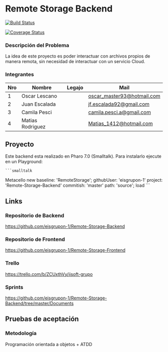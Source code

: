 
# Remote Storage Backend

[![Build Status](https://travis-ci.org/eisgrupon-1/Remote-Storage-Backend.svg?branch=master)](https://travis-ci.org/eisgrupon-1/Remote-Storage-Backend)

[![Coverage Status](https://coveralls.io/repos/github/eisgrupon-1/Remote-Storage-Backend/badge.svg?branch=master)](https://coveralls.io/repos/github/eisgrupon-1/Remote-Storage-Backend?branch=master)

### Descripción del Problema

La idea de este proyecto es poder interactuar con archivos propios de manera remota, sin necesidad de interactuar con un servicio Cloud.

### Integrantes

Nro | Nombre                | Legajo       | Mail
----|-----------------------|--------------|---------
1   |    Oscar Lescano      |              | oscar_master93@hotmail.com
2   |    Juan  Escalada     |              | jf.escalada92@gmail.com
3   |    Camila Pesci       |              | camila.pesci.a@gmail.com 
4   |    Matias Rodriguez   |              | Matias_1412@hotmail.com

## Proyecto

Este backend esta realizado en Pharo 7.0 (Smalltalk).
Para instalarlo ejecute en un Playground:

	```smalltalk
Metacello new
		baseline: 'RemoteStorage';
		githubUser: 'eisgrupon-1'
		project: 'Remote-Storage-Backend'
		commitish: 'master'
		path: 'source';
		load
	```


## Links

### Repositorio de Backend

https://github.com/eisgrupon-1/Remote-Storage-Backend

### Repositorio de Frontend

https://github.com/eisgrupon-1/Remote-Storage-Frontend

### Trello

https://trello.com/b/ZCUxthVy/iisoft-grupo

### Sprints

https://github.com/eisgrupon-1/Remote-Storage-Backend/tree/master/Documents

## Pruebas de aceptación

### Metodología

Programación orientada a objetos + ATDD


